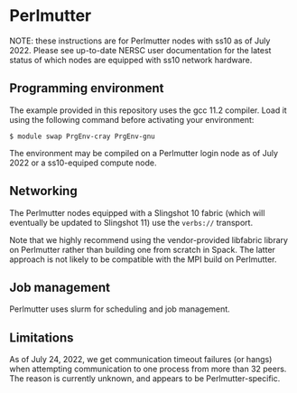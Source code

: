 Perlmutter
==========

NOTE: these instructions are for Perlmutter nodes with ss10 as of July 2022.
Please see up-to-date NERSC user documentation for the latest status of
which nodes are equipped with ss10 network hardware.

Programming environment
-----------------------

The example provided in this repository uses the gcc 11.2 compiler.  Load
it using the following command before activating your environment:

```
$ module swap PrgEnv-cray PrgEnv-gnu
```

The environment may be compiled on a Perlmutter login node as of July 2022
or a ss10-equiped compute node.

Networking
----------

The Perlmutter nodes equipped with a Slingshot 10 fabric (which will
eventually be updated to Slingshot 11) use the `verbs://` transport.

Note that we highly recommend using the vendor-provided libfabric library on
Perlmutter rather than building one from scratch in Spack. The latter
approach is not likely to be compatible with the MPI build on Perlmutter.

Job management
--------------

Perlmutter uses slurm for scheduling and job management.

Limitations
-----------

As of July 24, 2022, we get communication timeout failures (or hangs) when
attempting communication to one process from more than 32 peers.  The reason
is currently unknown, and appears to be Perlmutter-specific.

